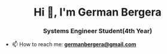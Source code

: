 <h1 align="center">Hi 👋, I'm German Bergera</h1>
<h3 align="center">Systems Engineer Student(4th Year)</h3>

- 📫 How to reach me: **germanbergera@gmail.com**

